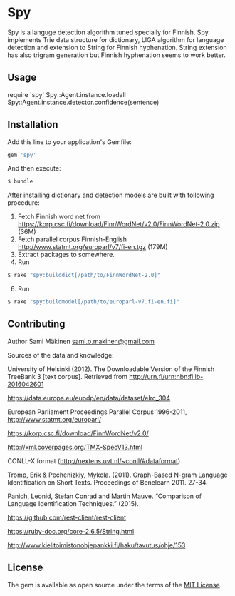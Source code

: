# Spy
Spy is a languge detection algorithm tuned specially for Finnish.
Spy implements Trie data structure for dictionary, LIGA algorithm for language
detection and extension to String for Finnish hyphenation. String extension
has also trigram generation but Finnish hyphenation seems to work better.

## Usage
require 'spy'
Spy::Agent.instance.loadall
Spy::Agent.instance.detector.confidence(sentence)

## Installation
Add this line to your application's Gemfile:

```ruby
gem 'spy'
```

And then execute:
```bash
$ bundle
```

After installing dictionary and detection models are built with following procedure:
1. Fetch Finnish word net from https://korp.csc.fi/download/FinnWordNet/v2.0/FinnWordNet-2.0.zip (36M)
2. Fetch parallel corpus Finnish-English http://www.statmt.org/europarl/v7/fi-en.tgz (179M)
3. Extract packages to somewhere. 
5. Run
```bash
$ rake "spy:builddict[/path/to/FinnWordNet-2.0]"
```
6. Run
```bash
$ rake "spy:buildmodel[/path/to/europarl-v7.fi-en.fi]"
```

## Contributing

Author Sami Mäkinen <sami.o.makinen@gmail.com>

Sources of the data and knowledge:

University of Helsinki (2012). The Downloadable Version of the Finnish TreeBank 3 [text corpus]. Retrieved from http://urn.fi/urn:nbn:fi:lb-2016042601

https://data.europa.eu/euodp/en/data/dataset/elrc_304

European Parliament Proceedings Parallel Corpus 1996-2011, http://www.statmt.org/europarl/

https://korp.csc.fi/download/FinnWordNet/v2.0/

http://xml.coverpages.org/TMX-SpecV13.html

CONLL-X format (http://nextens.uvt.nl/~conll/#dataformat)

Tromp, Erik & Pechenizkiy, Mykola. (2011). Graph-Based N-gram Language Identification on Short Texts. Proceedings of Benelearn 2011. 27-34.

Panich, Leonid, Stefan Conrad and Martin Mauve. “Comparison of Language Identification Techniques.” (2015).

https://github.com/rest-client/rest-client

https://ruby-doc.org/core-2.6.5/String.html

http://www.kielitoimistonohjepankki.fi/haku/tavutus/ohje/153

## License
The gem is available as open source under the terms of the [MIT License](https://opensource.org/licenses/MIT).
